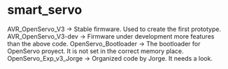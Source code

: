# smart_servo

AVR_OpenServo_V3 -> Stable firmware. Used to create the first prototype.
AVR_OpenServo_V3-dev -> Firmware under development more features than the above code.
OpenServo_Bootloader -> The bootloader for OpenServo proyect. It is not set in the correct memory place.
OpenServo_Exp_v3_Jorge -> Organized code by Jorge. It needs a look.

